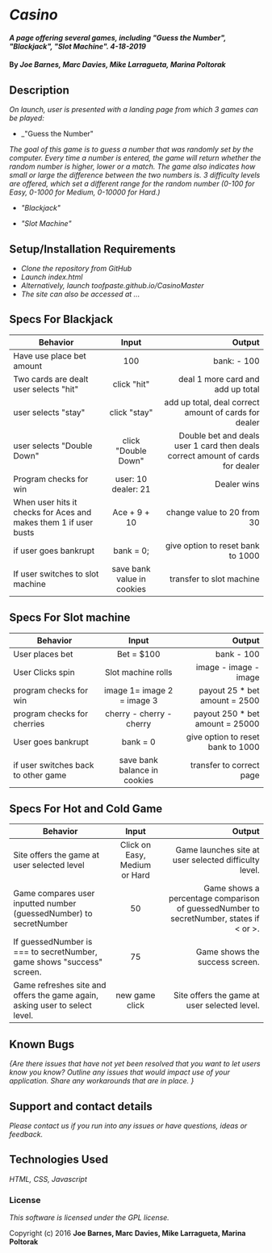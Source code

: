 # _Casino_

#### _A page offering several games, including "Guess the Number", "Blackjack", "Slot Machine". 4-18-2019_

#### By _**Joe Barnes, Marc Davies, Mike Larragueta, Marina Poltorak**_

## Description

_On launch, user is presented with a landing page from which 3 games can be played:_

* _"Guess the Number"

_The goal of this game is to guess a number that was randomly set by the computer. Every time a number is entered, the game will return whether the random number is higher, lower or a match. The game also indicates how small or large the difference between the two numbers is. 3 difficulty levels are offered, which set a different range for the random number (0-100 for Easy, 0-1000 for Medium, 0-10000 for Hard.)_

* _"Blackjack"_

* _"Slot Machine"_

## Setup/Installation Requirements

* _Clone the repository from GitHub_
* _Launch index.html_
* _Alternatively, launch toofpaste.github.io/CasinoMaster_
* _The site can also be accessed at ..._

## Specs For Blackjack
| Behavior | Input | Output |
| ------------- |:-------------:| -----:|
| Have use place bet amount | 100 | bank: - 100 |
| Two cards are dealt user selects "hit" | click "hit" | deal 1 more card and add up total |
| user selects "stay" | click "stay" | add up total, deal correct amount of cards for dealer |
| user selects "Double Down" | click "Double Down" | Double bet and deals user 1 card then deals correct amount of cards for dealer |
| Program checks for win | user: 10 dealer: 21 | Dealer wins |
| When user hits it checks for Aces and makes them 1 if user busts | Ace + 9 + 10 | change value to 20 from 30 |
| if user goes bankrupt | bank = 0; | give option to reset bank to 1000 |
| If user switches to slot machine | save bank value in cookies | transfer to slot machine |

## Specs For Slot machine
| Behavior | Input | Output |
| ------------- |:-------------:| -----:|
| User places bet | Bet = $100 | bank - 100 |
| User Clicks spin | Slot machine rolls | image - image - image |
| program checks for win | image 1= image 2 = image 3 | payout 25 * bet amount = 2500 |
| program checks for cherries | cherry - cherry - cherry | payout 250 * bet amount = 25000 |
| User goes bankrupt | bank = 0 | give option to reset bank to 1000 |
| if user switches back to other game | save bank balance in cookies | transfer to correct page |

## Specs For Hot and Cold Game

| Behavior | Input | Output |
| ------------- |:-------------:| -----:|
| Site offers the game at user selected level | Click on Easy, Medium or Hard | Game launches site at user selected difficulty level. |
| Game compares user inputted number (guessedNumber) to secretNumber | 50 | Game shows a percentage comparison of guessedNumber to secretNumber, states if < or >. |
| If guessedNumber is === to secretNumber, game shows "success" screen. | 75 | Game shows the success screen. |
| Game refreshes site and offers the game again, asking user to select level. | new game click | Site offers the game at user selected level. |


## Known Bugs

_{Are there issues that have not yet been resolved that you want to let users know you know?  Outline any issues that would impact use of your application.  Share any workarounds that are in place. }_

## Support and contact details

_Please contact us if you run into any issues or have questions, ideas or feedback._

## Technologies Used

_HTML, CSS, Javascript_

### License

*This software is licensed under the GPL license.*

Copyright (c) 2016 **Joe Barnes, Marc Davies, Mike Larragueta, Marina Poltorak**
